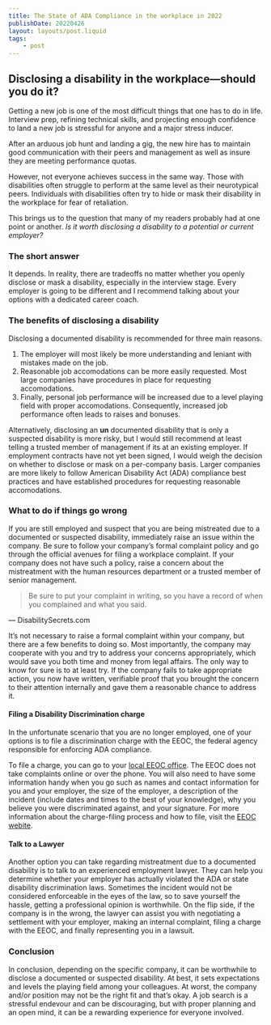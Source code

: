 ```yaml
---
title: The State of ADA Compliance in the workplace in 2022
publishDate: 20220426
layout: layouts/post.liquid
tags:
    - post
---
```


## Disclosing a disability in the workplace—should you do it?

Getting a new job is one of the most difficult things that one has to do in life. Interview prep, refining technical skills, and projecting enough confidence to land a new job is stressful for anyone and a major stress inducer.

After an arduous job hunt and landing a gig, the new hire has to maintain good communication with their peers and management as well as insure they are meeting performance quotas.

However, not everyone achieves success in the same way. Those with disabilities often struggle to perform at the same level as their neurotypical peers. Individuals with disabilities often try to hide or mask their disability in the workplace for fear of retaliation.

This brings us to the question that many of my readers probably had at one point or another. _Is it worth disclosing a disability to a potential or current employer?_

### The short answer

It depends. In reality, there are tradeoffs no matter whether you openly disclose or mask a disability, especially in the interview stage. Every employer is going to be different and I recommend talking about your options with a dedicated career coach.

### The benefits of disclosing a disability

Disclosing a documented disability is recommended for three main reasons.

1. The employer will most likely be more understanding and leniant with mistakes made on the job.
2. Reasonable job accomodations can be more easily requested. Most large companies have procedures in place for requesting accomodations.
3. Finally, personal job performance will be increased due to a level playing field with proper accomodations. Consequently, increased job performance often leads to raises and bonuses.

Alternatively, disclosing an **un** documented disability that is only a suspected disability is more risky, but I would still recommend at least telling a trusted member of management if its at an existing employer. If employment contracts have not yet been signed, I would weigh the decision on whether to disclose or mask on a per-company basis. Larger companies are more likely to follow American Disability Act (ADA) compliance best practices and have established procedures for requesting reasonable accomodations.

### What to do if things go wrong

If you are still employed and suspect that you are being mistreated due to a documented or suspected disability, immediately raise an issue within the company. Be sure to follow your company’s formal complaint policy and go through the official avenues for filing a workplace complaint. If your company does not have such a policy, raise a concern about the mistreatment with the human resources department or a trusted member of senior management.

> Be sure to put your complaint in writing, so you have a record of when you complained and what you said.

&mdash; DisabilitySecrets.com

It’s not necessary to raise a formal complaint within your company, but there are a few benefits to doing so. Most importantly, the company may cooperate with you and try to address your concerns appropriately, which would save you both time and money from legal affairs. The only way to know for sure is to at least try. If the company fails to take appropriate action, you now have written, verifiable proof that you brought the concern to their attention internally and gave them a reasonable chance to address it.

#### Filing a Disability Discrimination charge

In the unfortunate scenario that you are no longer employed, one of your options is to file a discrimination charge with the EEOC, the federal agency responsible for enforcing ADA compliance.

To file a charge, you can go to your [local EEOC office](https://www.eeoc.gov/field/index.cfm). The EEOC does not take complaints online or over the phone. You will also need to have some information handy when you go such as names and contact information for you and your employer, the size of the employer, a description of the incident (include dates and times to the best of your knowledge), why you believe you were discriminated against, and your signature. For more information about the charge-filing process and how to file, visit the [EEOC webite](https://www.eeoc.gov/employees/howtofile.cfm).

#### Talk to a Lawyer

Another option you can take regarding mistreatment due to a documented disability is to talk to an experienced employment lawyer. They can help you determine whether your employer has actually violated the ADA or state disability discrimination laws. Sometimes the incident would not be considered enforceable in the eyes of the law, so to save yourself the hassle, getting a professional opinion is worthwhile. On the flip side, if the company is in the wrong, the lawyer can assist you with negotiating a settlement with your employer, making an internal complaint, filing a charge with the EEOC, and finally representing you in a lawsuit.

### Conclusion

In conclusion, depending on the specific company, it can be worthwhile to disclose a documented or suspected disability. At best, it sets expectations and levels the playing field among your colleagues. At worst, the company and/or position may not be the right fit and that’s okay. A job search is a stressful endevour and can be discouraging, but with proper planning and an open mind, it can be a rewarding experience for everyone involved.
